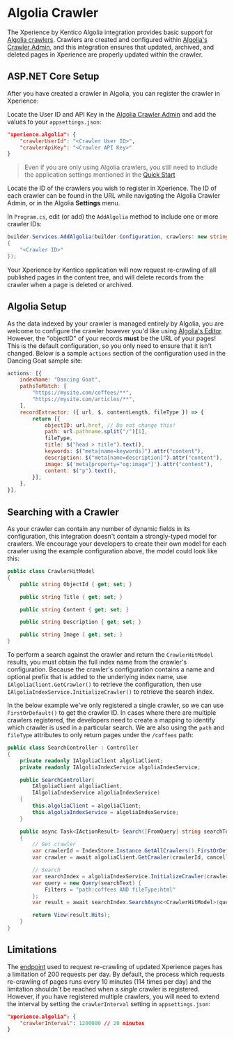 # Algolia Crawler

The Xperience by Kentico Algolia integration provides basic support for [Algolia crawlers](https://www.algolia.com/doc/tools/crawler/getting-started/overview/). Crawlers are created and configured within [Algolia's Crawler Admin](https://crawler.algolia.com/admin), and this integration ensures that updated, archived, and deleted pages in Xperience are properly updated within the crawler.

## ASP.NET Core Setup

After you have created a crawler in Algolia, you can register the crawler in Xperience:

Locate the User ID and API Key in the [Algolia Crawler Admin](https://www.algolia.com/doc/tools/crawler/apis/crawler-rest-api/#authentication) and add the values to your `appsettings.json`:

```json
"xperience.algolia": {
    "crawlerUserId": "<Crawler User ID>",
    "crawlerApiKey": "<Crawler API Key>"
}
```

> Even if you are only using Algolia crawlers, you still need to include the application settings mentioned in the [Quick Start](../README.md#quick-start)

Locate the ID of the crawlers you wish to register in Xperience. The ID of each crawler can be found in the URL while navigating the Algolia Crawler Admin, or in the Algolia **Settings** menu.

In `Program.cs`, edit (or add) the `AddAlgolia` method to include one or more crawler IDs:

```cs
builder.Services.AddAlgolia(builder.Configuration, crawlers: new string[]
{
    "<Crawler ID>"
});
```

Your Xperience by Kentico application will now request re-crawling of all published pages in the content tree, and will delete records from the crawler when a page is deleted or archived.

## Algolia Setup

As the data indexed by your crawler is managed entirely by Algolia, you are welcome to configure the crawler however you'd like using [Algolia's Editor](https://www.algolia.com/doc/tools/crawler/getting-started/crawler-configuration/#how-do-you-access-a-crawler-configuration). However, the "objectID" of your records **must** be the URL of your pages! This is the default configuration, so you only need to ensure that it isn't changed. Below is a sample `actions` section of the configuration used in the Dancing Goat sample site:

```js
actions: [{
    indexName: "Dancing Goat",
    pathsToMatch: [
        "https://mysite.com/coffees/**",
        "https://mysite.com/articles/**",
    ],
    recordExtractor: ({ url, $, contentLength, fileType }) => {
        return [{
            objectID: url.href, // Do not change this!
            path: url.pathname.split("/")[1],
            fileType,
            title: $("head > title").text(),
            keywords: $("meta[name=keywords]").attr("content"),
            description: $("meta[name=description]").attr("content"),
            image: $('meta[property="og:image"]').attr("content"),
            content: $("p").text(),
        }];
    },
}],
```

## Searching with a Crawler

As your crawler can contain any number of dynamic fields in its configuration, this integration doesn't contain a strongly-typed model for crawlers. We encourage your developers to create their own model for each crawler using the example configuration above, the model could look like this:

```cs
public class CrawlerHitModel
{
    public string ObjectId { get; set; }

    public string Title { get; set; }

    public string Content { get; set; }

    public string Description { get; set; }

    public string Image { get; set; }
}
```

To perform a search against the crawler and return the `CrawlerHitModel` results, you must obtain the full index name from the crawler's configuration. Because the crawler's configuration contains a name and optional prefix that is added to the underlying index name, use `IAlgoliaClient.GetCrawler()` to retrieve the configuration, then use `IAlgoliaIndexService.InitializeCrawler()` to retrieve the search index.

In the below example we've only registered a single crawler, so we can use `FirstOrDefault()` to get the crawler ID. In cases where there are multiple crawlers registered, the developers need to create a mapping to identify which crawler is used in a particular search. We are also using the `path` and `fileType` attributes to only return pages under the `/coffees` path:

```cs
public class SearchController : Controller
{
    private readonly IAlgoliaClient algoliaClient;
    private readonly IAlgoliaIndexService algoliaIndexService;

    public SearchController(
        IAlgoliaClient algoliaClient,
        IAlgoliaIndexService algoliaIndexService)
    {
        this.algoliaClient = algoliaClient;
        this.algoliaIndexService = algoliaIndexService;
    }

    public async Task<IActionResult> Search([FromQuery] string searchText, CancellationToken cancellationToken)
    {
        // Get crawler
        var crawlerId = IndexStore.Instance.GetAllCrawlers().FirstOrDefault();
        var crawler = await algoliaClient.GetCrawler(crawlerId, cancellationToken);

        // Search
        var searchIndex = algoliaIndexService.InitializeCrawler(crawler);
        var query = new Query(searchText) {
            Filters = "path:coffees AND fileType:html"
        };
        var result = await searchIndex.SearchAsync<CrawlerHitModel>(query, ct: cancellationToken);

        return View(result.Hits);
    }
}
```

## Limitations

The [endpoint](https://www.algolia.com/doc/rest-api/crawler/#crawl-specific-urls) used to request re-crawling of updated Xperience pages has a limitation of 200 requests per day. By default, the process which requests re-crawling of pages runs every 10 minutes (114 times per day) and the limitation shouldn't be reached when a _single_ crawler is registered. However, if you have registered multiple crawlers, you will need to extend the interval by setting the `crawlerInterval` setting in `appsettings.json`:

```json
"xperience.algolia": {
    "crawlerInterval": 1200000 // 20 minutes
}
```
